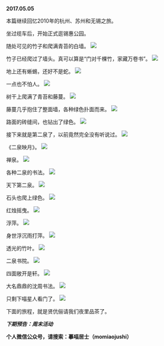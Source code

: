 
          
**2017.05.05**

本篇继续回忆2010年的杭州、苏州和无锡之旅。

坐过缆车后，开始正式逛锡惠公园。

随处可见的竹子和爬满青苔的白墙。
![](https://mmbiz.qlogo.cn/mmbiz_jpg/uDI3FLln00YCD1V96Q6adjDKVNBSKiboSlqt6SyCfLweZn1UEsk23z1droy7ehczhU3HP1FpFSDWaPDpPZwZ9Lg/0?wx_fmt=jpeg)


竹子已经爬过了墙头。真可以算是“门对千棵竹，家藏万卷书”。
![](https://mmbiz.qlogo.cn/mmbiz_jpg/uDI3FLln00YCD1V96Q6adjDKVNBSKiboSlbibfhfKAef9e7sgrtEV7w8pSBITpicDTEedZ0Ok8FQDuSiaia2hHBqOSQ/0?wx_fmt=jpeg)


地上还有蜥蜴，还好不是蛇。
![](https://mmbiz.qlogo.cn/mmbiz_jpg/uDI3FLln00YCD1V96Q6adjDKVNBSKiboSaKbJqk1I5iazkhsbxMEhuxqT8Bo5cAAYxK99o2XBVyOkEcLHZoibZtPA/0?wx_fmt=jpeg)


一点也不怕人。
![](https://mmbiz.qlogo.cn/mmbiz_jpg/uDI3FLln00YCD1V96Q6adjDKVNBSKiboSo0voUrabUrrQlS2chvyX6T7WUzeLRJLfK1MaAfNKPPTo7Npkc6yX8A/0?wx_fmt=jpeg)


树干上爬满了青苔和藤蔓。
![](https://mmbiz.qlogo.cn/mmbiz_jpg/uDI3FLln00YCD1V96Q6adjDKVNBSKiboSibVUJ26b97jUY9iaPM09DqKdZ4w7CoATbF8siaeyVvfwCSm6Tb0BE2lIg/0?wx_fmt=jpeg)


藤蔓几乎抱住了整面墙，各种绿色扑面而来。
![](https://mmbiz.qlogo.cn/mmbiz_jpg/uDI3FLln00YCD1V96Q6adjDKVNBSKiboSO2xZrgJYllic3xEJ8cqGpacT0vWCVtXwWM5R0pibSfyMghjIQD4mVPsg/0?wx_fmt=jpeg)


路面的砖缝间，也钻出了绿色。
![](https://mmbiz.qlogo.cn/mmbiz_jpg/uDI3FLln00YCD1V96Q6adjDKVNBSKiboSiaxkSudvHyoxOyHTtzTuBZ0gH2k7DcusduJrCh2JzjBy5FutL9sblbg/0?wx_fmt=jpeg)


接下来就是第二泉了，以前竟然完全没有听说过。
![](https://mmbiz.qlogo.cn/mmbiz_jpg/uDI3FLln00YCD1V96Q6adjDKVNBSKiboSkLsbbKkxAXQqcOdqDu1KGsPlWDbasA8aeOrpNHs48Y1HD1RCLOvn7A/0?wx_fmt=jpeg)


《二泉映月》。
![](https://mmbiz.qlogo.cn/mmbiz_jpg/uDI3FLln00YCD1V96Q6adjDKVNBSKiboSTGCv0j0r6TzHKpAOjcJRHtQMTSQR3ic4NIGMVuiciaCCvuRfpYSmxVkWQ/0?wx_fmt=jpeg)


禅泉。
![](https://mmbiz.qlogo.cn/mmbiz_jpg/uDI3FLln00YCD1V96Q6adjDKVNBSKiboSahsjXDltTAHOGPfsT3EXZicWjQDyice24kx1bd68yyzD3143O0oSto8w/0?wx_fmt=jpeg)


各种二泉的书法。
![](https://mmbiz.qlogo.cn/mmbiz_jpg/uDI3FLln00YCD1V96Q6adjDKVNBSKiboS4VMs5cpKRqFF40JTCWomuoic7Y7Ry2EzCFm1XG0CTvEUVphPEn7VTtg/0?wx_fmt=jpeg)


天下第二泉。
![](https://mmbiz.qlogo.cn/mmbiz_jpg/uDI3FLln00YCD1V96Q6adjDKVNBSKiboSgDJtibeyH5dG9cQN2oXS2RSCTMht3GUAfz75IrF1FGKdPk1aHalwc0g/0?wx_fmt=jpeg)


石头也爬上绿色。
![](https://mmbiz.qlogo.cn/mmbiz_jpg/uDI3FLln00YCD1V96Q6adjDKVNBSKiboSsX9wMMGlseLaibyibNdZibqvsiadnlZeVqyOw5cwichDxQsyfBnCcYpWp4w/0?wx_fmt=jpeg)


红烛摇曳。
![](https://mmbiz.qlogo.cn/mmbiz_jpg/uDI3FLln00YCD1V96Q6adjDKVNBSKiboSqxWYehu92lEYtnsaCjmQVDt9lJogQe38xO7dD4ictyxAoxDTaNPluCQ/0?wx_fmt=jpeg)


浮萍。
![](https://mmbiz.qlogo.cn/mmbiz_jpg/uDI3FLln00YCD1V96Q6adjDKVNBSKiboSWscjOmdEzgSmNGyAhzWfTJNOKhBWfowRcZ4fkQY7h0jiaoIxsXkDlMg/0?wx_fmt=jpeg)


身世浮沉雨打萍。
![](https://mmbiz.qlogo.cn/mmbiz_jpg/uDI3FLln00YCD1V96Q6adjDKVNBSKiboS9UCiaBTXmEu8ibmAQSTKaRA5liaIPJnpmDN7yTlKZYKKkBgug0LZkJ5ibA/0?wx_fmt=jpeg)


透光的竹叶。
![](https://mmbiz.qlogo.cn/mmbiz_jpg/uDI3FLln00YCD1V96Q6adjDKVNBSKiboSSz4uzTRWQI1Ca2RPFWql2tJnh8wE43zMWicuCdZS3HD4Tb44PftQsEQ/0?wx_fmt=jpeg)


二泉书院。
![](https://mmbiz.qlogo.cn/mmbiz_jpg/uDI3FLln00YCD1V96Q6adjDKVNBSKiboSCvVviawZVTkPC1qpeoG7ogXTKKSrwS1e8Y5HqtlsfR2XRAMKUSdBOHA/0?wx_fmt=jpeg)


四面敞开是轩。
![](https://mmbiz.qlogo.cn/mmbiz_jpg/uDI3FLln00YCD1V96Q6adjDKVNBSKiboS3rqvo0IbhDibYiagLxmMSh2Gmu0vAv1SVWpuNa7YcMiciaoaKNekA4M8Wg/0?wx_fmt=jpeg)


大名鼎鼎的沈周书法。
![](https://mmbiz.qlogo.cn/mmbiz_jpg/uDI3FLln00YCD1V96Q6adjDKVNBSKiboSd6IfwyxBcuM8todLxVO95HquVpfmkKsEIw14ac16e42hne7ekg7bhw/0?wx_fmt=jpeg)


只剩下喵星人看门了。
![](https://mmbiz.qlogo.cn/mmbiz_jpg/uDI3FLln00YCD1V96Q6adjDKVNBSKiboS4v2c6dLEICzQwX4IVAiaicicicZUgU5mBQhuvC0O0oNmP91VGIrSvksk5w/0?wx_fmt=jpeg)


下面的旅程，就是贤伉俪请我们夜里品茶了。


***下期预告：周末活动***


**个人微信公众号，请搜索：摹喵居士（momiaojushi）**

        